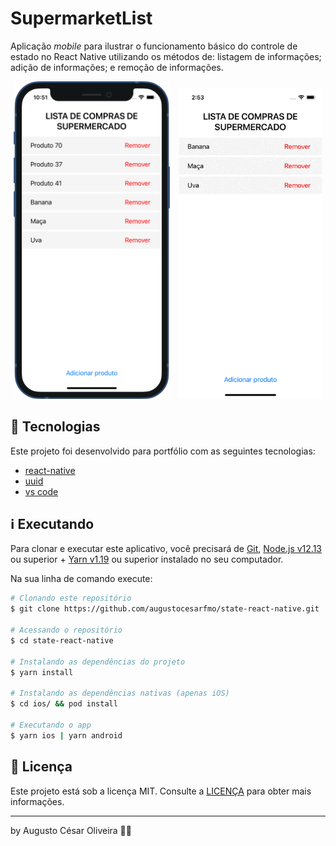 # SupermarketList

Aplicação _mobile_ para ilustrar o funcionamento básico do controle de estado no React Native utilizando os métodos de: listagem de informações; adição de informações; e remoção de informações.

<p align="center">
    <img alt="SupermarketList screenshot" title="SupermarketList screenshot" src="https://github.com/augustocesarfmo/state-react-native/blob/master/media/print_screen_01.png?raw=true" width="250px" />&emsp;<img alt="SupermarketList gif" title="SupermarketList gif" src="https://github.com/augustocesarfmo/state-react-native/blob/master/media/screen_recording_01.gif?raw=true" width="230px" />
</p>

## 🚀 Tecnologias

Este projeto foi desenvolvido para portfólio com as seguintes tecnologias:

- [react-native](https://reactnative.dev/)
- [uuid](https://www.npmjs.com/package/uuid)
- [vs code][vc]

## ℹ️ Executando

Para clonar e executar este aplicativo, você precisará de [Git](https://git-scm.com), [Node.js v12.13][nodejs] ou superior + [Yarn v1.19][yarn] ou superior instalado no seu computador.

Na sua linha de comando execute:

```bash
# Clonando este repositório
$ git clone https://github.com/augustocesarfmo/state-react-native.git

# Acessando o repositório
$ cd state-react-native

# Instalando as dependências do projeto
$ yarn install

# Instalando as dependências nativas (apenas iOS)
$ cd ios/ && pod install

# Executando o app
$ yarn ios | yarn android
```

## 📝 Licença

Este projeto está sob a licença MIT. Consulte a [LICENÇA](https://github.com/augustocesarfmo/state-react-native/blob/master/LICENSE.md) para obter mais informações.

---

by Augusto César Oliveira 👐🏼

[nodejs]: https://nodejs.org/
[yarn]: https://yarnpkg.com/
[vc]: https://code.visualstudio.com/
